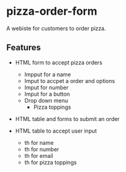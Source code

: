 # pizza-order-form
A webiste for customers to order pizza. 

## Features
- HTML form to accept pizza orders
    - Impput for a name <br>
    - Imput to accpet a order and options <br>
    - Imput for number<br>
    - Imput for a button<br>
    - Drop down menu<br>
        - Pizza toppings <br>
- HTML table and forms to submit an order<br>

- HTML table to accept user input
    - th for name
    - th for number
    - th for email
    - th for pizza toppings
